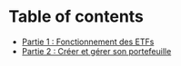 # Table of contents

* [Partie 1 : Fonctionnement des ETFs](README.md)
* [Partie 2 : Créer et gérer son portefeuille](partie-2-creer-et-gerer-son-portefeuille.md)

